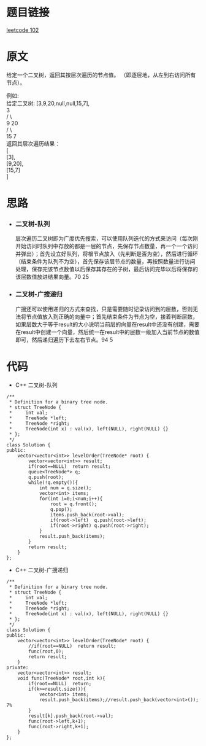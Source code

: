 # 题目链接
[leetcode 102](https://leetcode-cn.com/problems/binary-tree-level-order-traversal/)

# 原文
给定一个二叉树，返回其按层次遍历的节点值。 （即逐层地，从左到右访问所有节点）。

例如:  
给定二叉树: [3,9,20,null,null,15,7],  
    3  
   / \  
  9  20  
    /  \  
   15   7  
返回其层次遍历结果：  
[  
  [3],  
  [9,20],  
  [15,7]   
]

# 思路
- ### **二叉树-队列**
  层次遍历二叉树即为广度优先搜索，可以使用队列迭代的方式来访问（每次刚开始访问时队列中存放的都是一层的节点，先保存节点数量，再一个一个访问并弹出）；首先设立好队列，将根节点放入（先判断是否为空），然后进行循环（结束条件为队列不为空），首先保存该层节点的数量，再按照数量进行访问处理，保存完该节点数值以后保存其存在的子树，最后访问完毕以后将保存的该层数值放进结果向量。70 25
- ### **二叉树-广搜递归**
  广搜还可以使用递归的方式来查找，只是需要随时记录访问到的层数，否则无法将节点值放入到正确的向量中；首先结束条件为节点为空，接着判断层数，如果层数大于等于result的大小说明当前层的向量在result中还没有创建，需要在result中创建一个向量，然后统一在result中的层数一级加入当前节点的数值即可，然后递归遍历下去左右节点。94 5

# 代码
- C++ 二叉树-队列
```
/**
 * Definition for a binary tree node.
 * struct TreeNode {
 *     int val;
 *     TreeNode *left;
 *     TreeNode *right;
 *     TreeNode(int x) : val(x), left(NULL), right(NULL) {}
 * };
 */
class Solution {
public:
    vector<vector<int>> levelOrder(TreeNode* root) {
        vector<vector<int>> result;
        if(root==NULL)  return result;
        queue<TreeNode*> q;
        q.push(root);
        while(!q.empty()){
            int num = q.size();
            vector<int> items;
            for(int i=0;i<num;i++){
                root = q.front();
                q.pop();
                items.push_back(root->val);
                if(root->left)  q.push(root->left);
                if(root->right) q.push(root->right);
            }
            result.push_back(items);
        }
        return result;
    }
};
```
- C++ 二叉树-广搜递归
```
/**
 * Definition for a binary tree node.
 * struct TreeNode {
 *     int val;
 *     TreeNode *left;
 *     TreeNode *right;
 *     TreeNode(int x) : val(x), left(NULL), right(NULL) {}
 * };
 */
class Solution {
public:
    vector<vector<int>> levelOrder(TreeNode* root) {
        //if(root==NULL)  return result;
        func(root,0);
        return result;
    }
private:
    vector<vector<int>> result;
    void func(TreeNode* root,int k){
        if(root==NULL)  return;
        if(k>=result.size()){
            vector<int> items;
            result.push_back(items);//result.push_back(vector<int>()); 7%
        }
        result[k].push_back(root->val);
        func(root->left,k+1);
        func(root->right,k+1);
    }
};
```